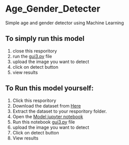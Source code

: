 # Age_Gender_Detecter
Simple age and gender detector using Machine Learning

## To simply run this model
1. close this resporitory
2. run the [gui3.py](https://github.com/hudha123/Age_Gender_Detecter/blob/main/gui3.py) file
3. upload the image you want to detect
4. click on detect button
5. view results

## To Run this model yourself:
1. Click this resporitory
2. Download the dataset from [Here](https://www.kaggle.com/datasets/jangedoo/utkface-new)
3. Extract the dataset to your resporitory folder.
4. Open the [Model jupyter notebook](https://github.com/hudha123/Age_Gender_Detecter/blob/main/age_gender_detection-1.ipynb)
5. Run this notebook [gui3.py](https://github.com/hudha123/Age_Gender_Detecter/blob/main/gui3.py) file
6.  upload the image you want to detect
7.  Click on detect button
8.  View results

